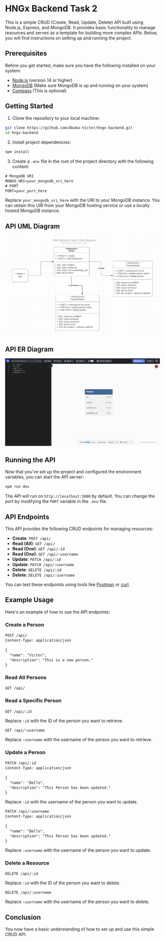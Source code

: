 # HNGx Backend Task 2

This is a simple CRUD (Create, Read, Update, Delete) API built using Node.js, Express, and MongoDB. It provides basic functionality to manage resources and serves as a template for building more complex APIs. Below, you will find instructions on setting up and running the project.

## Prerequisites

Before you get started, make sure you have the following installed on your system:

- [Node.js](https://nodejs.org/) (version 14 or higher)
- [MongoDB](https://www.mongodb.com/) (Make sure MongoDB is up and running on your system)
- [Compass](https://www.mongodb.com/docs/compass/master/install/) (This is optional)

## Getting Started

1. Clone the repository to your local machine:

```bash
git clone https://github.com/Abuka-Victor/hngx-backend.git
cd hngx-backend
```

2. Install project dependencies:

```bash
npm install
```

3. Create a `.env` file in the root of the project directory with the following content:

```env
# MongoDB URI
MONGO_URI=your_mongodb_uri_here
# PORT
PORT=your_port_here
```

Replace `your_mongodb_uri_here` with the URI to your MongoDB instance. You can obtain this URI from your MongoDB hosting service or use a locally hosted MongoDB instance.

## API UML Diagram

![API UML](./uml.png)

## API ER Diagram

![API ER](./ER.png)

## Running the API

Now that you've set up the project and configured the environment variables, you can start the API server:

```bash
npm run dev
```

The API will run on `http://localhost:3000` by default. You can change the port by modifying the `PORT` variable in the `.env` file.

## API Endpoints

This API provides the following CRUD endpoints for managing resources:

- **Create**: `POST /api/`
- **Read (All)**: `GET /api/`
- **Read (One)**: `GET /api/:id`
- **Read (One)**: `GET /api/:username`
- **Update**: `PATCH /api/:id`
- **Update**: `PATCH /api/:username`
- **Delete**: `DELETE /api/:id`
- **Delete**: `DELETE /api/:username`

You can test these endpoints using tools like [Postman](https://www.postman.com/) or [curl](https://curl.se/).

## Example Usage

Here's an example of how to use the API endpoints:

### Create a Person

```http
POST /api/
Content-Type: application/json

{
  "name": "Victor",
  "description": "This is a new person."
}
```

### Read All Persons

```http
GET /api/
```

### Read a Specific Person

```http
GET /api/:id
```

Replace `:id` with the ID of the person you want to retrieve.

```http
GET /api/:username
```

Replace `:username` with the username of the person you want to retrieve.

### Update a Person

```http
PATCH /api/:id
Content-Type: application/json

{
  "name": "Bello",
  "description": "This Person has been updated."
}
```

Replace `:id` with the username of the person you want to update.

```http
PATCH /api/:username
Content-Type: application/json

{
  "name": "Bello",
  "description": "This Person has been updated."
}
```

Replace `:username` with the username of the person you want to update.

### Delete a Resource

```http
DELETE /api/:id
```

Replace `:id` with the ID of the person you want to delete.

```http
DELETE /api/:username
```

Replace `:username` with the username of the person you want to delete.

## Conclusion

You now have a basic understanding of how to set up and use this simple CRUD API.
